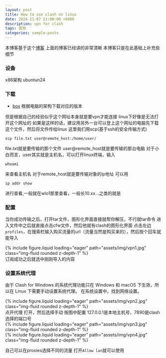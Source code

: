 ```yaml
---
layout: post
title: How to use clash on linux 
date: 2024-11-07 21:00:00 +0800
description: vpn for clash
tags: 其他
categories: sample-posts
---
```



本博客基于这个[博客](https://docs.gtk.pw/contents/linux/linux-clash-gui.html#下载)
上面的博客已经讲的非常清晰
本博客只是在此基础上补充些细节

### 设备
x86架构 ubuntun24

### 下载
- [box](https://app.box.com/s/my3vtk7cxefp7v69vsnzg3kebehqba1x/folder/211969947230)
根据电脑的架构下载对应的版本

但是根据自己的经验似乎这个网址本身就是要vpn才能连接
linux下好像是无法打开这个网址的
如果是这样的话，建议用另外一台可以登上这个网址的电脑先下载这个文件，然后将文件传给linux
这里我们用scp(基于ssh的安全传输方式)
```shell
scp file.txt user@remote_host:/home/user/
```
file.txt就是要传输的那个文件
user@remote_host就是要传输的那台电脑
对于小白而言，user其实就是主机名，可以打开linux终端，输入
```shell
whoami
```
来查看主机名
对于remote_host就是要传输对象的ip地址
可以用
```shell
ip addr show
```
进行查看,一般就在wlo1那里查看，一般长10.xx...之类的就是

### 配置
当你成功传输之后，打开tar文件，图形化界面直接就帮你解压，不行就tar命令
进入文件中之后就直接点击cfw文件，然后他就有clash的图形化界面
点击左边`profiles`，在搜索栏输入购买流量的url（流量当然是购买来的），然后按个回车就能导入
<div class="row mt-3">
    <div class="col-sm mt-3 mt-md-0">
        {% include figure.liquid loading="eager" path="assets/img/vpn1.jpg" class="img-fluid rounded z-depth-1" %}
    </div>
</div>
订阅成功之后就选中刚刚导入的内容

### 设置系统代理
由于 Clash for Windows 的系统代理功能只在 Windows 和 macOS 下生效，所以在 Linux 下需要手动设置系统代理。
在系统设置中，找到网络设置。
<div class="row mt-3">
    <div class="col-sm mt-3 mt-md-0">
        {% include figure.liquid loading="eager" path="assets/img/vpn2.jpg" class="img-fluid rounded z-depth-1" %}
    </div>
</div>
点开代理
打开，然后选择手动
按图中配置
127.0.0.1是本地主机号，7890是clash选择的端口号
<div class="row mt-3">
    <div class="col-sm mt-3 mt-md-0">
        {% include figure.liquid loading="eager" path="assets/img/vpn3.jpg" class="img-fluid rounded z-depth-1" %}
    </div>
    <div class="col-sm mt-3 mt-md-0">
        {% include figure.liquid loading="eager" path="assets/img/vpn4.jpg" class="img-fluid rounded z-depth-1" %}
    </div>
</div>

自己可以在proxies选择不同的流量
打开`Allow lan`就可以使用